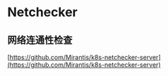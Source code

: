---
---

# Netchecker

## 网络连通性检查

 [https://github.com/Mirantis/k8s-netchecker-server](https://github.com/Mirantis/k8s-netchecker-server)